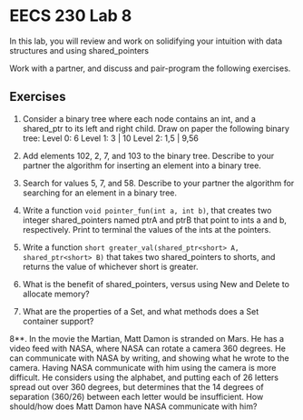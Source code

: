 # EECS 230 Lab 8

In this lab, you will review and work on solidifying your intuition with data structures and using shared_pointers

Work with a partner, and discuss and pair-program the following exercises.

## Exercises

1. Consider a binary tree where each node contains an int, and a shared_ptr to its left and right child. Draw on paper the following binary tree:
      Level 0: 6
      Level 1: 3 | 10
      Level 2: 1,5 | 9,56

2. Add elements 102, 2, 7, and 103 to the binary tree. Describe to your partner the algorithm for inserting an element into a binary tree.

3. Search for values 5, 7, and 58. Describe to your partner the algorithm for searching for an element in a binary tree.

4. Write a function `void pointer_fun(int a, int b)`, that creates two integer shared_pointers named ptrA and ptrB that point to ints a and b, respectively. Print to terminal the values of the ints at the pointers.

5. Write a function `short greater_val(shared_ptr<short> A, shared_ptr<short> B)` that takes two shared_pointers to shorts, and returns the value of whichever short is greater.

6. What is the benefit of shared_pointers, versus using New and Delete to allocate memory?

7. What are the properties of a Set, and what methods does a Set container support?

8**. In the movie the Martian, Matt Damon is stranded on Mars. He has a video feed with NASA, where NASA can rotate a camera 360 degrees. He can communicate with NASA by writing, and showing what he wrote to the camera. Having NASA communicate with him using the camera is more difficult. He considers using the alphabet, and putting each of 26 letters spread out over 360 degrees, but determines that the 14 degrees of separation (360/26) between each letter would be insufficient. How should/how does Matt Damon have NASA communicate with him?

